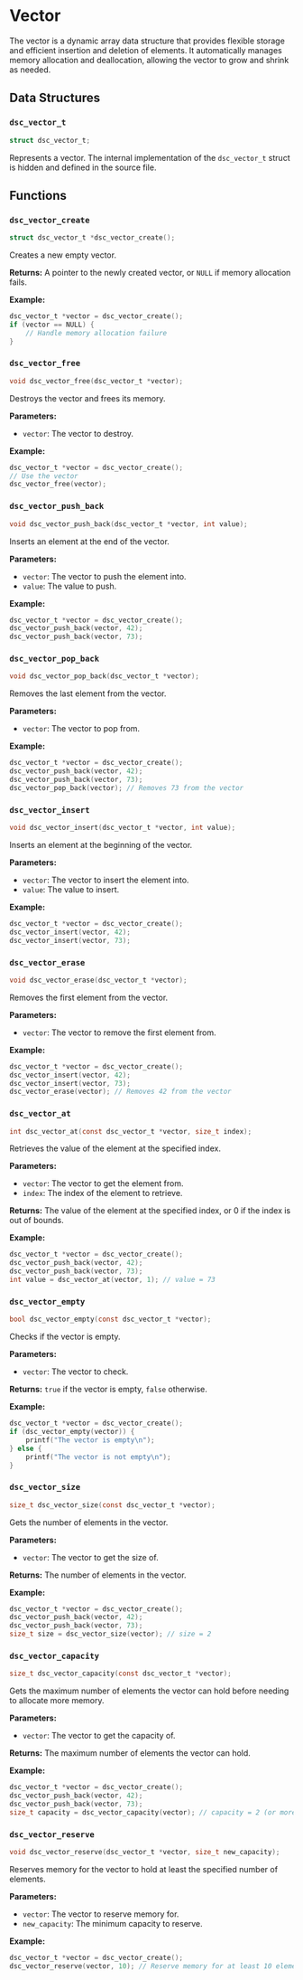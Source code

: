 # Vector

The vector is a dynamic array data structure that provides flexible storage and efficient insertion and deletion of elements. It automatically manages memory allocation and deallocation, allowing the vector to grow and shrink as needed.

## Data Structures

### `dsc_vector_t`

```c
struct dsc_vector_t;
```

Represents a vector. The internal implementation of the `dsc_vector_t` struct is hidden and defined in the source file.

## Functions

### `dsc_vector_create`

```c
struct dsc_vector_t *dsc_vector_create();
```

Creates a new empty vector.

**Returns:** A pointer to the newly created vector, or `NULL` if memory allocation fails.

**Example:**

```c
dsc_vector_t *vector = dsc_vector_create();
if (vector == NULL) {
    // Handle memory allocation failure
}
```

### `dsc_vector_free`

```c
void dsc_vector_free(dsc_vector_t *vector);
```

Destroys the vector and frees its memory.

**Parameters:**
- `vector`: The vector to destroy.

**Example:**

```c
dsc_vector_t *vector = dsc_vector_create();
// Use the vector
dsc_vector_free(vector);
```

### `dsc_vector_push_back`

```c
void dsc_vector_push_back(dsc_vector_t *vector, int value);
```

Inserts an element at the end of the vector.

**Parameters:**
- `vector`: The vector to push the element into.
- `value`: The value to push.

**Example:**

```c
dsc_vector_t *vector = dsc_vector_create();
dsc_vector_push_back(vector, 42);
dsc_vector_push_back(vector, 73);
```

### `dsc_vector_pop_back`

```c
void dsc_vector_pop_back(dsc_vector_t *vector);
```

Removes the last element from the vector.

**Parameters:**
- `vector`: The vector to pop from.

**Example:**

```c
dsc_vector_t *vector = dsc_vector_create();
dsc_vector_push_back(vector, 42);
dsc_vector_push_back(vector, 73);
dsc_vector_pop_back(vector); // Removes 73 from the vector
```

### `dsc_vector_insert`

```c
void dsc_vector_insert(dsc_vector_t *vector, int value);
```

Inserts an element at the beginning of the vector.

**Parameters:**
- `vector`: The vector to insert the element into.
- `value`: The value to insert.

**Example:**

```c
dsc_vector_t *vector = dsc_vector_create();
dsc_vector_insert(vector, 42);
dsc_vector_insert(vector, 73);
```

### `dsc_vector_erase`

```c
void dsc_vector_erase(dsc_vector_t *vector);
```

Removes the first element from the vector.

**Parameters:**
- `vector`: The vector to remove the first element from.

**Example:**

```c
dsc_vector_t *vector = dsc_vector_create();
dsc_vector_insert(vector, 42);
dsc_vector_insert(vector, 73);
dsc_vector_erase(vector); // Removes 42 from the vector
```

### `dsc_vector_at`

```c
int dsc_vector_at(const dsc_vector_t *vector, size_t index);
```

Retrieves the value of the element at the specified index.

**Parameters:**
- `vector`: The vector to get the element from.
- `index`: The index of the element to retrieve.

**Returns:** The value of the element at the specified index, or 0 if the index is out of bounds.

**Example:**

```c
dsc_vector_t *vector = dsc_vector_create();
dsc_vector_push_back(vector, 42);
dsc_vector_push_back(vector, 73);
int value = dsc_vector_at(vector, 1); // value = 73
```

### `dsc_vector_empty`

```c
bool dsc_vector_empty(const dsc_vector_t *vector);
```

Checks if the vector is empty.

**Parameters:**
- `vector`: The vector to check.

**Returns:** `true` if the vector is empty, `false` otherwise.

**Example:**

```c
dsc_vector_t *vector = dsc_vector_create();
if (dsc_vector_empty(vector)) {
    printf("The vector is empty\n");
} else {
    printf("The vector is not empty\n");
}
```

### `dsc_vector_size`

```c
size_t dsc_vector_size(const dsc_vector_t *vector);
```

Gets the number of elements in the vector.

**Parameters:**
- `vector`: The vector to get the size of.

**Returns:** The number of elements in the vector.

**Example:**

```c
dsc_vector_t *vector = dsc_vector_create();
dsc_vector_push_back(vector, 42);
dsc_vector_push_back(vector, 73);
size_t size = dsc_vector_size(vector); // size = 2
```

### `dsc_vector_capacity`

```c
size_t dsc_vector_capacity(const dsc_vector_t *vector);
```

Gets the maximum number of elements the vector can hold before needing to allocate more memory.

**Parameters:**
- `vector`: The vector to get the capacity of.

**Returns:** The maximum number of elements the vector can hold.

**Example:**

```c
dsc_vector_t *vector = dsc_vector_create();
dsc_vector_push_back(vector, 42);
dsc_vector_push_back(vector, 73);
size_t capacity = dsc_vector_capacity(vector); // capacity = 2 (or more, depending on the initial capacity)
```

### `dsc_vector_reserve`

```c
void dsc_vector_reserve(dsc_vector_t *vector, size_t new_capacity);
```

Reserves memory for the vector to hold at least the specified number of elements.

**Parameters:**
- `vector`: The vector to reserve memory for.
- `new_capacity`: The minimum capacity to reserve.

**Example:**

```c
dsc_vector_t *vector = dsc_vector_create();
dsc_vector_reserve(vector, 10); // Reserve memory for at least 10 elements
```
